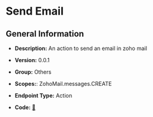 # Send Email

## General Information

- **Description:** An action to send an email in zoho mail

- **Version:** 0.0.1
- **Group:** Others
- **Scopes:**: ZohoMail.messages.CREATE
- **Endpoint Type:** Action
- **Code:** [🔗](https://github.com/NangoHQ/integration-templates/tree/main/integrations/zoho-mail/actions/send-email.ts)
